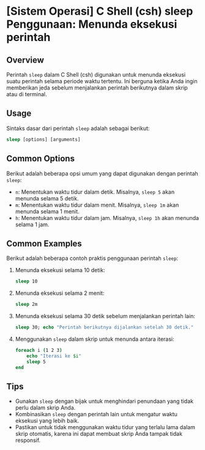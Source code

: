 # [Sistem Operasi] C Shell (csh) sleep Penggunaan: Menunda eksekusi perintah

## Overview
Perintah `sleep` dalam C Shell (csh) digunakan untuk menunda eksekusi suatu perintah selama periode waktu tertentu. Ini berguna ketika Anda ingin memberikan jeda sebelum menjalankan perintah berikutnya dalam skrip atau di terminal.

## Usage
Sintaks dasar dari perintah `sleep` adalah sebagai berikut:

```csh
sleep [options] [arguments]
```

## Common Options
Berikut adalah beberapa opsi umum yang dapat digunakan dengan perintah `sleep`:

- `n`: Menentukan waktu tidur dalam detik. Misalnya, `sleep 5` akan menunda selama 5 detik.
- `m`: Menentukan waktu tidur dalam menit. Misalnya, `sleep 1m` akan menunda selama 1 menit.
- `h`: Menentukan waktu tidur dalam jam. Misalnya, `sleep 1h` akan menunda selama 1 jam.

## Common Examples
Berikut adalah beberapa contoh praktis penggunaan perintah `sleep`:

1. Menunda eksekusi selama 10 detik:
   ```csh
   sleep 10
   ```

2. Menunda eksekusi selama 2 menit:
   ```csh
   sleep 2m
   ```

3. Menunda eksekusi selama 30 detik sebelum menjalankan perintah lain:
   ```csh
   sleep 30; echo "Perintah berikutnya dijalankan setelah 30 detik."
   ```

4. Menggunakan `sleep` dalam skrip untuk menunda antara iterasi:
   ```csh
   foreach i (1 2 3)
       echo "Iterasi ke $i"
       sleep 5
   end
   ```

## Tips
- Gunakan `sleep` dengan bijak untuk menghindari penundaan yang tidak perlu dalam skrip Anda.
- Kombinasikan `sleep` dengan perintah lain untuk mengatur waktu eksekusi yang lebih baik.
- Pastikan untuk tidak menggunakan waktu tidur yang terlalu lama dalam skrip otomatis, karena ini dapat membuat skrip Anda tampak tidak responsif.
